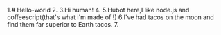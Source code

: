 1.# Hello-world
2.
3.Hi human!
4.
5.Hubot here,I like node.js and coffeescript(that's what i'm made of !)
6.I've had tacos on the moon and find them far superior to Earth tacos.
7.
